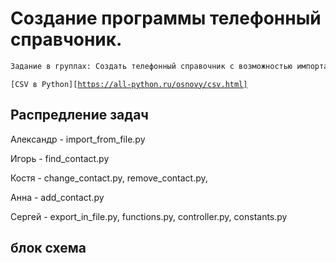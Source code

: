 # Создание программы телефонный справчоник.
```sh
Задание в группах: Создать телефонный справочник с возможностью импорта и экспорта данных в txt и csv форматах.
```

<code>[CSV в Python][https://all-python.ru/osnovy/csv.html]
</code>


## Распредление задач
Александр - import_from_file.py

Игорь - find_contact.py

Костя - change_contact.py, remove_contact.py,

Анна - add_contact.py

Сергей - export_in_file.py, functions.py, controller.py, constants.py


## блок схема



